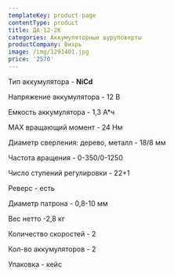```yaml
---
templateKey: product-page
contentType: product
title: ДА-12-2К
categories: Аккумуляторные шуруповерты
productCompany: Вихрь
image: /img/1291401.jpg
price: '2570'
---
```

Тип аккумулятора - **NiCd**

Напряжение аккумулятора - 12 В

Емкость аккумулятора - 1,3 А*ч

МАХ вращающий момент - 24 Нм

Диаметр сверления: дерево, металл - 18/8 мм

Частота вращения - 0-350/0-1250

Число ступений регулировки - 22+1

Реверс - есть

Диаметр патрона - 0,8-10 мм

Вес нетто -2,8 кг

Количество скоростей - 2

Кол-во аккумуляторов - 2

Упаковка - кейс
